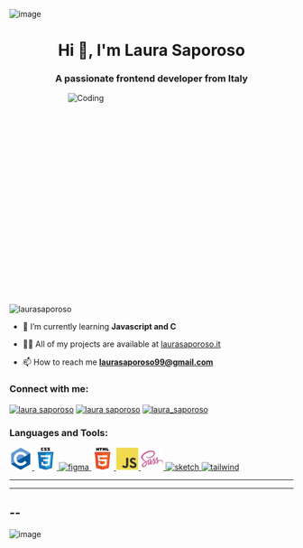 ![image](https://drive.google.com/uc?export=view&id=1XgDT1c06r5zvISHUEm11GPAQGPv-DbZ4)
<h1 align="center">Hi 👋, I'm Laura Saporoso</h1>
<h3 align="center">A passionate frontend developer from Italy</h3>
<div  style="margin-bottom:390px;">
<img align="right"  alt="Coding" width="400" src="https://drive.google.com/uc?export=view&id=1OovezCfXMBcG5ueIlu1yPhTpupadg8WI">
 </div>

<p align="left"> <img src="https://komarev.com/ghpvc/?username=laurasaporoso&label=Profile%20views&color=0e75b6&style=flat" alt="laurasaporoso" /> </p>

- 🌱 I’m currently learning **Javascript and C**

- 👨‍💻 All of my projects are available at [laurasaporoso.it](https://laurasaporoso.it/)

- 📫 How to reach me **laurasaporoso99@gmail.com**

<h3 align="left">Connect with me:</h3>
<p align="left">
<a href="https://linkedin.com/in/laura saporoso" target="blank"><img align="center" src="https://raw.githubusercontent.com/rahuldkjain/github-profile-readme-generator/master/src/images/icons/Social/linked-in-alt.svg" alt="laura saporoso" height="30" width="40" /></a>
<a href="https://fb.com/laura saporoso" target="blank"><img align="center" src="https://raw.githubusercontent.com/rahuldkjain/github-profile-readme-generator/master/src/images/icons/Social/facebook.svg" alt="laura saporoso" height="30" width="40" /></a>
<a href="https://instagram.com/laura_saporoso" target="blank"><img align="center" src="https://raw.githubusercontent.com/rahuldkjain/github-profile-readme-generator/master/src/images/icons/Social/instagram.svg" alt="laura_saporoso" height="30" width="40" /></a>
</p>

<h3 align="left">Languages and Tools:</h3>
<p align="left"> <a href="https://www.cprogramming.com/" target="_blank" rel="noreferrer"> <img src="https://raw.githubusercontent.com/devicons/devicon/master/icons/c/c-original.svg" alt="c" width="40" height="40"/> </a> <a href="https://www.w3schools.com/css/" target="_blank" rel="noreferrer"> <img src="https://raw.githubusercontent.com/devicons/devicon/master/icons/css3/css3-original-wordmark.svg" alt="css3" width="40" height="40"/> </a> <a href="https://www.figma.com/" target="_blank" rel="noreferrer"> <img src="https://www.vectorlogo.zone/logos/figma/figma-icon.svg" alt="figma" width="40" height="40"/> </a> <a href="https://www.w3.org/html/" target="_blank" rel="noreferrer"> <img src="https://raw.githubusercontent.com/devicons/devicon/master/icons/html5/html5-original-wordmark.svg" alt="html5" width="40" height="40"/> </a> <a href="https://developer.mozilla.org/en-US/docs/Web/JavaScript" target="_blank" rel="noreferrer"> <img src="https://raw.githubusercontent.com/devicons/devicon/master/icons/javascript/javascript-original.svg" alt="javascript" width="40" height="40"/> </a> <a href="https://sass-lang.com" target="_blank" rel="noreferrer"> <img src="https://raw.githubusercontent.com/devicons/devicon/master/icons/sass/sass-original.svg" alt="sass" width="40" height="40"/> </a> <a href="https://www.sketch.com/" target="_blank" rel="noreferrer"> <img src="https://www.vectorlogo.zone/logos/sketchapp/sketchapp-icon.svg" alt="sketch" width="40" height="40"/> </a> <a href="https://tailwindcss.com/" target="_blank" rel="noreferrer"> <img src="https://www.vectorlogo.zone/logos/tailwindcss/tailwindcss-icon.svg" alt="tailwind" width="40" height="40"/> </a> </p>

<!--<p><img align="left" src="https://github-readme-stats.vercel.app/api/top-langs?username=laurasaporoso&show_icons=true&locale=en&layout=compact" alt="laurasaporoso" /></p>-->
----
---
--
-
![image](https://drive.google.com/uc?export=view&id=1OkOLloU8VxBTWwIV7to8om10bPdhR_Rs)
